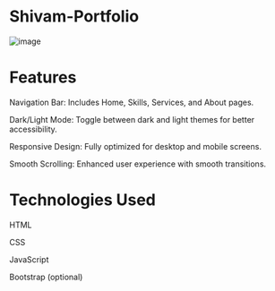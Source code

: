 # Shivam-Portfolio
![image](https://github.com/user-attachments/assets/2297ae35-a9eb-4419-9328-1578e832437d)

# Features

Navigation Bar: Includes Home, Skills, Services, and About pages.

Dark/Light Mode: Toggle between dark and light themes for better accessibility.

Responsive Design: Fully optimized for desktop and mobile screens.

Smooth Scrolling: Enhanced user experience with smooth transitions.

# Technologies Used

HTML

CSS

JavaScript

Bootstrap (optional)

